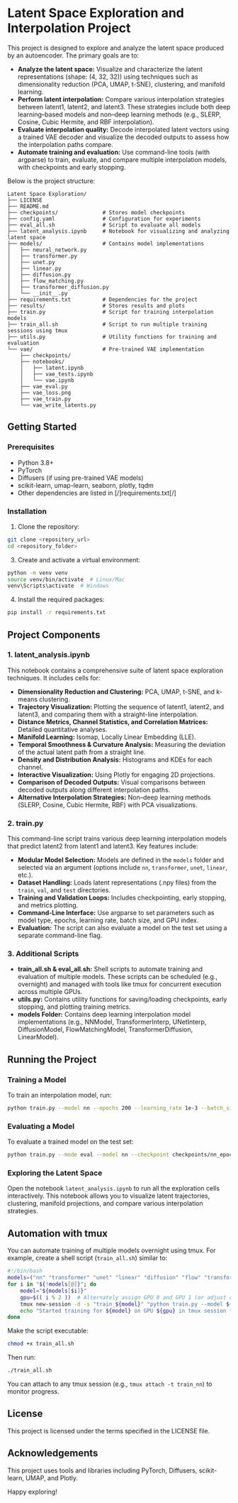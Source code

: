 # Latent Space Exploration and Interpolation Project

This project is designed to explore and analyze the latent space produced by an autoencoder. The primary goals are to:

- **Analyze the latent space:** Visualize and characterize the latent representations (shape: (4, 32, 32)) using techniques such as dimensionality reduction (PCA, UMAP, t-SNE), clustering, and manifold learning.
- **Perform latent interpolation:** Compare various interpolation strategies between latent1, latent2, and latent3. These strategies include both deep learning–based models and non–deep learning methods (e.g., SLERP, Cosine, Cubic Hermite, and RBF interpolation).
- **Evaluate interpolation quality:** Decode interpolated latent vectors using a trained VAE decoder and visualize the decoded outputs to assess how the interpolation paths compare.
- **Automate training and evaluation:** Use command-line tools (with argparse) to train, evaluate, and compare multiple interpolation models, with checkpoints and early stopping.

Below is the project structure:

```ascii
Latent Space Exploration/
├── LICENSE
├── README.md
├── checkpoints/              # Stores model checkpoints
├── config.yaml               # Configuration for experiments
├── eval_all.sh               # Script to evaluate all models
├── latent_analysis.ipynb     # Notebook for visualizing and analyzing latent space
├── models/                   # Contains model implementations
│   ├── neural_network.py
│   ├── transformer.py
│   ├── unet.py
│   ├── linear.py
│   ├── diffusion.py
│   ├── flow_matching.py
│   ├── transformer_diffusion.py
│   └── __init__.py
├── requirements.txt          # Dependencies for the project
├── results/                  # Stores results and plots
├── train.py                  # Script for training interpolation models
├── train_all.sh              # Script to run multiple training sessions using tmux
├── utils.py                  # Utility functions for training and evaluation
└── vae/                      # Pre-trained VAE implementation
    ├── checkpoints/
    ├── notebooks/
    │   ├── latent.ipynb
    │   ├── vae_tests.ipynb
    │   └── vae.ipynb
    ├── vae_eval.py
    ├── vae_loss.png
    ├── vae_train.py
    └── vae_write_latents.py
```

## Getting Started

### Prerequisites

- Python 3.8+
- PyTorch
- Diffusers (if using pre-trained VAE models)
- scikit-learn, umap-learn, seaborn, plotly, tqdm
- Other dependencies are listed in [/]requirements.txt[/]

### Installation

1. Clone the repository:
```bash
git clone <repository_url>
cd <repository_folder>
```

3. Create and activate a virtual environment:
```bash
python -m venv venv
source venv/bin/activate  # Linux/Mac
venv\Scripts\activate  # Windows
```

4. Install the required packages:
```bash
pip install -r requirements.txt
```

## Project Components

### 1. latent_analysis.ipynb

This notebook contains a comprehensive suite of latent space exploration techniques. It includes cells for:
- **Dimensionality Reduction and Clustering:** PCA, UMAP, t-SNE, and k-means clustering.
- **Trajectory Visualization:** Plotting the sequence of latent1, latent2, and latent3, and comparing them with a straight-line interpolation.
- **Distance Metrics, Channel Statistics, and Correlation Matrices:** Detailed quantitative analyses.
- **Manifold Learning:** Isomap, Locally Linear Embedding (LLE).
- **Temporal Smoothness & Curvature Analysis:** Measuring the deviation of the actual latent path from a straight line.
- **Density and Distribution Analysis:** Histograms and KDEs for each channel.
- **Interactive Visualization:** Using Plotly for engaging 2D projections.
- **Comparison of Decoded Outputs:** Visual comparisons between decoded outputs along different interpolation paths.
- **Alternative Interpolation Strategies:** Non–deep learning methods (SLERP, Cosine, Cubic Hermite, RBF) with PCA visualizations.

### 2. train.py

This command-line script trains various deep learning interpolation models that predict latent2 from latent1 and latent3. Key features include:
- **Modular Model Selection:** Models are defined in the `models` folder and selected via an argument (options include `nn`, `transformer`, `unet`, `linear`, etc.).
- **Dataset Handling:** Loads latent representations (.npy files) from the `train`, `val`, and `test` directories.
- **Training and Validation Loops:** Includes checkpointing, early stopping, and metrics plotting.
- **Command-Line Interface:** Use argparse to set parameters such as model type, epochs, learning rate, batch size, and GPU index.
- **Evaluation:** The script can also evaluate a model on the test set using a separate command-line flag.

### 3. Additional Scripts

- **train_all.sh & eval_all.sh:** Shell scripts to automate training and evaluation of multiple models. These scripts can be scheduled (e.g., overnight) and managed with tools like tmux for concurrent execution across multiple GPUs.
- **utils.py:** Contains utility functions for saving/loading checkpoints, early stopping, and plotting training metrics.
- **models Folder:** Contains deep learning interpolation model implementations (e.g., NNModel, TransformerInterp, UNetInterp, DiffusionModel, FlowMatchingModel, TransformerDiffusion, LinearModel).

## Running the Project

### Training a Model

To train an interpolation model, run:
```bash
python train.py --model nn --epochs 200 --learning_rate 1e-3 --batch_size 32 --gpu_index 3 --data_dir /data/ggonsior/atd12k
```

### Evaluating a Model

To evaluate a trained model on the test set:
```bash
python train.py --mode eval --model nn --checkpoint checkpoints/nn_epoch200.pth --batch_size 32 --gpu_index 3 --data_dir /data/ggonsior/atd12k
```

### Exploring the Latent Space

Open the notebook `latent_analysis.ipynb` to run all the exploration cells interactively. This notebook allows you to visualize latent trajectories, clustering, manifold projections, and compare various interpolation strategies.

## Automation with tmux

You can automate training of multiple models overnight using tmux. For example, create a shell script (`train_all.sh`) similar to:

```bash
#!/bin/bash
models=("nn" "transformer" "unet" "linear" "diffusion" "flow" "transformer_diffusion")
for i in "${!models[@]}"; do
    model="${models[$i]}"
    gpu=$(( i % 2 ))  # Alternately assign GPU 0 and GPU 1 (or adjust as needed)
    tmux new-session -d -s "train_${model}" "python train.py --model ${model} --epochs 200 --learning_rate 1e-3 --batch_size 32 --gpu_index ${gpu} --data_dir /data/ggonsior/atd12k"
    echo "Started training for ${model} on GPU ${gpu} in tmux session train_${model}"
done
```

Make the script executable:
```bash
chmod +x train_all.sh
```

Then run:
```bash
./train_all.sh
```

You can attach to any tmux session (e.g., `tmux attach -t train_nn`) to monitor progress.

## License

This project is licensed under the terms specified in the LICENSE file.

## Acknowledgements

This project uses tools and libraries including PyTorch, Diffusers, scikit-learn, UMAP, and Plotly.

Happy exploring!
